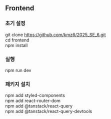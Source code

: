 ## Frontend 

### 초기 설정

git clone https://github.com/kmz6/2025_SE_6.git
<br>
cd frontend
<br>
npm install

### 실행
npm run dev

### 패키지 설치
npm add styled-components
<br>
npm add react-router-dom
<br>
npm add @tanstack/react-query
<br>
npm add @tanstack/react-query-devtools
